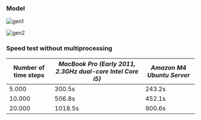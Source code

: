 ### Model

![gen1](https://cloud.githubusercontent.com/assets/15310535/23587575/baa0e636-01c0-11e7-824c-a214f8bf71fe.jpg)

![gen2](https://cloud.githubusercontent.com/assets/15310535/23587574/baa04064-01c0-11e7-88a0-fea6896de87c.jpg)


### Speed test without multiprocessing 

| Number of time steps | _MacBook Pro (Early 2011, 2.3GHz dual-core Intel Core i5)_ | _Amazon M4 Ubuntu Server_ |
| ------------- | ------------- | --------- |
|  5.000 | 300.5s | 243.2s|
| 10.000 | 506.8s | 452.1s |
| 20.000 |1018.5s | 900.6s |


